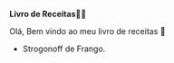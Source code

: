 **Livro de Receitas**:man_cook:

Olá, Bem vindo ao meu livro de receitas :wave:



- Strogonoff de Frango.
